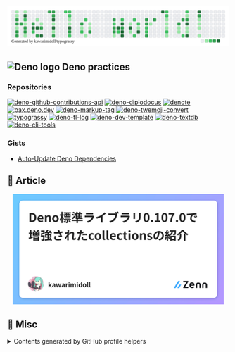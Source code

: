 <!--
**kawarimidoll/kawarimidoll** is a ✨ _special_ ✨ repository because its `README.md` (this file) appears on your GitHub profile.

Here are some ideas to get you started:

- 🔭 I’m currently working on ...
- 🌱 I’m currently learning ...
- 👯 I’m looking to collaborate on ...
- 🤔 I’m looking for help with ...
- 💬 Ask me about ...
- 📫 How to reach me: ...
- 😄 Pronouns: ...
- ⚡ Fun fact: ...
-->

# [![header](assets/header.svg)](https://github.com/kawarimidoll/typograssy)

## ![Deno logo](https://camo.githubusercontent.com/c64e174ebfe1465960ce9d0b3c0ad1dda876ee04bd50e5830b87b0d7259fe975/68747470733a2f2f69636f6e67722e616d2f73696d706c652f64656e6f2e737667) Deno practices

### Repositories

[![deno-github-contributions-api](https://github-readme-stats.vercel.app/api/pin/?username=kawarimidoll&repo=deno-github-contributions-api)](https://github.com/kawarimidoll/deno-github-contributions-api)
[![deno-diplodocus](https://github-readme-stats.vercel.app/api/pin/?username=kawarimidoll&repo=deno-diplodocus)](https://github.com/kawarimidoll/deno-diplodocus)
[![denote](https://github-readme-stats.vercel.app/api/pin/?username=kawarimidoll&repo=denote)](https://github.com/kawarimidoll/denote)
[![pax.deno.dev](https://github-readme-stats.vercel.app/api/pin/?username=kawarimidoll&repo=pax.deno.dev)](https://github.com/kawarimidoll/pax.deno.dev)
[![deno-markup-tag](https://github-readme-stats.vercel.app/api/pin/?username=kawarimidoll&repo=deno-markup-tag)](https://github.com/kawarimidoll/deno-markup-tag)
[![deno-twemoji-convert](https://github-readme-stats.vercel.app/api/pin/?username=kawarimidoll&repo=deno-twemoji-convert)](https://github.com/kawarimidoll/deno-twemoji-convert)
[![typograssy](https://github-readme-stats.vercel.app/api/pin/?username=kawarimidoll&repo=typograssy)](https://github.com/kawarimidoll/typograssy)
[![deno-tl-log](https://github-readme-stats.vercel.app/api/pin/?username=kawarimidoll&repo=deno-tl-log)](https://github.com/kawarimidoll/deno-tl-log)
[![deno-dev-template](https://github-readme-stats.vercel.app/api/pin/?username=kawarimidoll&repo=deno-dev-template)](https://github.com/kawarimidoll/deno-dev-template)
[![deno-textdb](https://github-readme-stats.vercel.app/api/pin/?username=kawarimidoll&repo=deno-textdb)](https://github.com/kawarimidoll/deno-textdb)
[![deno-cli-tools](https://github-readme-stats.vercel.app/api/pin/?username=kawarimidoll&repo=deno-cli-tools)](https://github.com/kawarimidoll/deno-cli-tools)

### Gists

- [Auto-Update Deno Dependencies](https://gist.github.com/kawarimidoll/2f43533e5fbe319f4bc9bb255c73a02d)

## 📝 Article

<p align="center">
<!-- zenn-article-link-next-line -->
<a href="https://zenn.dev/kawarimidoll/articles/db250a329c2f22"><img alt="Zenn" src="assets/zenn.png" style="width:480px"></a>
</p>

## 🌟 Misc

<details>
<summary>Contents generated by GitHub profile helpers</summary>

🔥 Streak

<p align="center">
<a href="https://github.com/DenverCoder1/github-readme-streak-stats"><img alt="Streak" src="assets/streak.svg"></a>
</p>

🏆 Trophies

<p align="center">
<a href="https://github.com/ryo-ma/github-profile-trophy"><img alt="Trophy" src="assets/trophies.svg"></a>
</p>

📊 Stats

<p align="center">
<a href="https://github.com/anuraghazra/github-readme-stats"><img alt="Stats" src="assets/stats.svg"></a>
<a href="https://github.com/anuraghazra/github-readme-stats"><img alt="Langs" src="assets/langs.svg"></a>
</p>

<p align="center">
<a href="https://github.com/LordDashMe/github-contribution-stats/"><img alt="Contribution Stats" src="assets/summary.svg"></a>
</p>

🗂 generated profiles

<ul>
<li><a href="https://gitstalk.netlify.app/kawarimidoll">gitstalk</a></li>
<li><a href="https://gitfolio-online.vercel.app/u/kawarimidoll">gitfolio</a></li>
<li><a href="https://profile-summary-for-github.com/user/kawarimidoll">profile-summary-for-github</a></li>
</ul>
</details>

